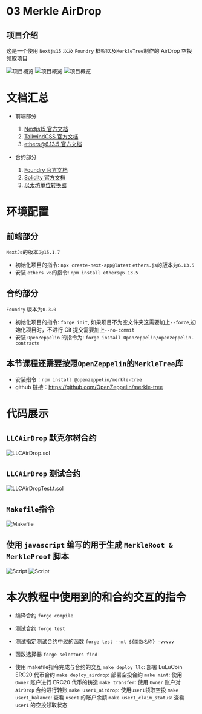 # 03 Merkle AirDrop 
## 项目介绍
这是一个使用 `Nextjs15` 以及 `Foundry` 框架以及`MerkleTree`制作的 AirDrop 空投领取项目

![项目概览](./docs-assets/demo1.png)
![项目概览](./docs-assets/demo2.png)
![项目概览](./docs-assets/demo3.png)

# 文档汇总
- 前端部分
  1. [Nextjs15 官方文档](https://nextjs.org/)
  2. [TailwindCSS 官方文档](https://tailwindcss.com/)
  3. [ethers@6.13.5 官方文档](https://docs.ethers.org/v6/)
   
- 合约部分
  1. [Foundry 官方文档](https://book.getfoundry.sh/)
  2. [Solidity 官方文档](https://docs.soliditylang.org/en/latest/)
  3. [以太坊单位转换器](https://eth-converter.com/)

# 环境配置
## 前端部分
`NextJs`的版本为`15.1.7`
   - 初始化项目的指令: `npx create-next-app@latest`
`ethers.js`的版本为`6.13.5`
   - 安装 `ethers v6`的指令: `npm install ethers@6.13.5`


## 合约部分
`Foundry` 版本为`0.3.0`
   - 初始化项目的指令: `forge init`, 如果项目不为空文件夹这需要加上`--force`,初始化项目时，不进行 Git 提交需要加上`--no-commit`
   - 安装 `OpenZeppelin` 的指令为: `forge install OpenZeppelin/openzeppelin-contracts` 

## 本节课程还需要按照`OpenZeppelin`的`MerkleTree`库
   - 安装指令：`npm install @openzeppelin/merkle-tree`
   - github 链接：https://github.com/OpenZeppelin/merkle-tree

# 代码展示
## `LLCAirDrop` 默克尔树合约
![LLCAirDrop.sol](./docs-assets/contract.png)

## `LLCAirDrop` 测试合约
![LLCAirDropTest.t.sol](./docs-assets/test.png)

## `Makefile`指令
![Makefile](./docs-assets/makefile.png)

## 使用 `javascript` 编写的用于生成 `MerkleRoot & MerkleProof` 脚本
![Script](./docs-assets/script.png)
![Script](./docs-assets/script2.png)


# 本次教程中使用到的和合约交互的指令
* 编译合约
`forge compile`

* 测试合约
`forge test`

* 测试指定测试合约中过的函数
`forge test --mt ${函数名称} -vvvvv `

* 函数选择器
`forge selectors find`

- 使用 makefile指令完成与合约的交互
`make deploy_llc`: 部署 LuLuCoin ERC20 代币合约
`make deploy_airdrop`: 部署空投合约
`make mint`: 使用 `Owner` 账户进行 ERC20 代币的铸造
`make transfer`: 使用 `Owner` 账户对 `AirDrop` 合约进行转账
`make user1_airdrop`: 使用`user1`领取空投
`make user1_balance`: 查看 `user1` 的账户余额
`make user1_claim_status`: 查看 `user1` 的空投领取状态



